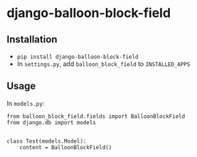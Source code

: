 # django-balloon-block-field

## Installation

- `pip install django-balloon-block-field`
- In `settings.py`, add `balloon_block_field` to `INSTALLED_APPS`

## Usage

In `models.py`:

```
from balloon_block_field.fields import BalloonBlockField
from django.db import models


class Test(models.Model):
    content = BalloonBlockField()
```


